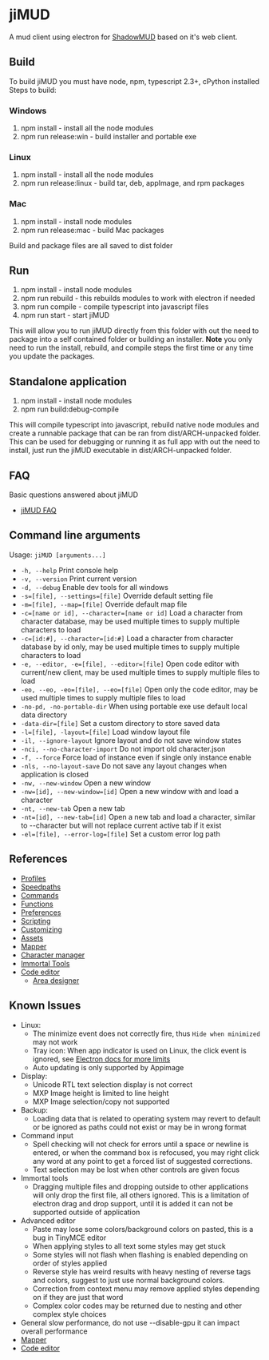 # jiMUD

A mud client using electron for [ShadowMUD](http://www.shadowmud.com) based on it's web client.

## Build

  To build jiMUD you must have node, npm, typescript 2.3+, cPython installed
  Steps to build:

### Windows

1. npm install - install all the node modules
1. npm run release:win - build installer and portable exe

### Linux

1. npm install - install all the node modules
1. npm run release:linux - build tar, deb, appImage, and rpm packages

### Mac

1. npm install - install node modules
1. npm run release:mac - build Mac packages

Build and package files are all saved to dist folder

## Run

1. npm install - install node modules
1. npm run rebuild - this rebuilds modules to work with electron if needed
1. npm run compile - compile typescript into javascript files
1. npm run start - start jiMUD

This will allow you to run jiMUD directly from this folder with out the need to
package into a self contained folder or building an installer.
**Note** you only need to run the install, rebuild, and compile steps the first 
time or any time you update the packages.

## Standalone application

1. npm install - install node modules
1. npm run build:debug-compile

This will compile typescript into javascript, rebuild native node modules and create
a runnable package that can be ran from dist/ARCH-unpacked folder. This can be used
for debugging or running it as full app with out the need to install, just run
the jiMUD executable in dist/ARCH-unpacked folder.

## FAQ

Basic questions answered about jiMUD

- [jiMUD FAQ](docs/faq.md)

## Command line arguments

Usage: `jiMUD [arguments...]`

- `-h, --help` Print console help
- `-v, --version` Print current version
- `-d, --debug` Enable dev tools for all windows
- `-s=[file], --settings=[file]` Override default setting file
- `-m=[file], --map=[file]` Override default map file
- `-c=[name or id], --character=[name or id]` Load a character from character database, may be used multiple times to supply multiple characters to load
- `-c=[id:#], --character=[id:#]` Load a character from character database by id only, may be used multiple times to supply multiple characters to load
- `-e, --editor, -e=[file], --editor=[file]` Open code editor with current/new client, may be used multiple times to supply multiple files to load
- `-eo, --eo, -eo=[file], --eo=[file]`  Open only the code editor, may be used multiple times to supply multiple files to load
- `-no-pd, -no-portable-dir` When using portable exe use default local data directory
- `-data-dir=[file]` Set a custom directory to store saved data
- `-l=[file], -layout=[file]` Load window layout file
- `-il, --ignore-layout` Ignore layout and do not save window states
- `-nci, --no-character-import` Do not import old character.json
- `-f, --force` Force load of instance even if single only instance enable
- `-nls, --no-layout-save` Do not save any layout changes when application is closed
- `-nw, --new-window` Open a new window
- `-nw=[id], --new-window=[id]` Open a new window with and load a character
- `-nt, --new-tab` Open a new tab
- `-nt=[id], --new-tab=[id]` Open a new tab and load a character, similar to --character but will not replace current active tab if it exist
- `-el=[file], --error-log=[file]` Set a custom error log path

## References

- [Profiles](docs/profiles.md)
- [Speedpaths](docs/speedpaths.md)
- [Commands](docs/commands.md)
- [Functions](docs/functions.md)
- [Preferences](docs/preferences.md)
- [Scripting](docs/scripting.md)
- [Customizing](docs/customizing.md)
- [Assets](docs/assets.md)
- [Mapper](docs/mapper.md)
- [Character manager](docs/character.manager.md)
- [Immortal Tools](docs/immortal.md)
- [Code editor](docs/codeeditor.md)
  - [Area designer](docs/codeeditor.designer.md)

## Known Issues

- Linux:
  - The minimize event does not correctly fire, thus `Hide when minimized` may not work
  - Tray icon: When app indicator is used on Linux, the click event is ignored, see [Electron docs for more limits](https://www.electronjs.org/docs/api/tray)
  - Auto updating is only supported by Appimage
- Display:
  - Unicode RTL text selection display is not correct
  - MXP Image height is limited to line height
  - MXP Image selection/copy not supported
- Backup:
  - Loading data that is related to operating system may revert to default or be ignored as paths could not exist or may be in wrong format
- Command input
  - Spell checking will not check for errors until a space or newline is entered, or when the command box is refocused, you may right click any word at any point to get a forced list of suggested corrections.
  - Text selection may be lost when other controls are given focus
- Immortal tools
  - Dragging multiple files and dropping outside to other applications will only drop the first file, all others ignored. This is a limitation of electron drag and drop support, until it is added it can not be supported outside of application
- Advanced editor
  - Paste may lose some colors/background colors on pasted, this is a bug in TinyMCE editor
  - When applying styles to all text some styles may get stuck
  - Some styles will not flash when flashing is enabled depending on order of styles applied
  - Reverse style has weird results with heavy nesting of reverse tags and colors, suggest to just use normal background colors.
  - Correction from context menu may remove applied styles depending on if they are just that word
  - Complex color codes may be returned due to nesting and other complex style choices
- General slow performance, do not use --disable-gpu it can impact overall performance
- [Mapper](docs/mapper.md#know-issues)
- [Code editor](docs/codeeditor.md#know-issues)
